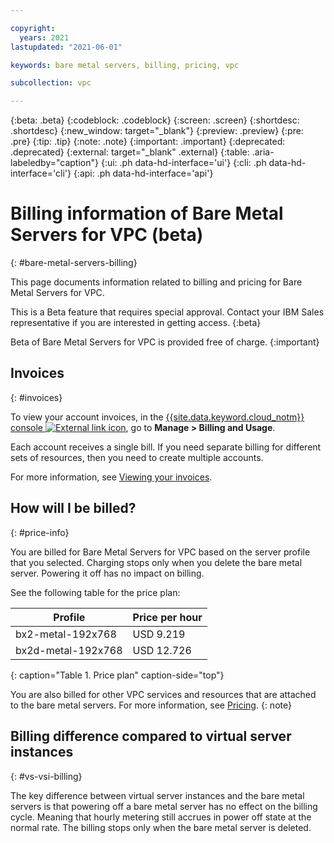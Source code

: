 ```yaml
---

copyright:
  years: 2021
lastupdated: "2021-06-01"

keywords: bare metal servers, billing, pricing, vpc

subcollection: vpc

---
```


{:beta: .beta}
{:codeblock: .codeblock}
{:screen: .screen}
{:shortdesc: .shortdesc}
{:new_window: target="_blank"}
{:preview: .preview}
{:pre: .pre}
{:tip: .tip}
{:note: .note}
{:important: .important}
{:deprecated: .deprecated}
{:external: target="_blank" .external}
{:table: .aria-labeledby="caption"}
{:ui: .ph data-hd-interface='ui'}
{:cli: .ph data-hd-interface='cli'}
{:api: .ph data-hd-interface='api'}

# Billing information of Bare Metal Servers for VPC (beta)
{: #bare-metal-servers-billing}

This page documents information related to billing and pricing for Bare Metal Servers for VPC.

This is a Beta feature that requires special approval. Contact your IBM Sales representative if you are interested in getting access.
{:beta}

Beta of Bare Metal Servers for VPC is provided free of charge.
{:important}

## Invoices
{: #invoices}

To view your account invoices, in the [{{site.data.keyword.cloud_notm}} console ![External link icon](../icons/launch-glyph.svg "External link icon")](https://{DomainName}), go to **Manage > Billing and Usage**.

Each account receives a single bill. If you need separate billing for different sets of resources, then you need to create multiple accounts.

For more information, see [Viewing your invoices](/docs/billing-usage?topic=billing-usage-managing-invoices).

## How will I be billed?
{: #price-info}

You are billed for Bare Metal Servers for VPC based on the server profile that you selected. Charging stops only when you delete the bare metal server. Powering it off has no impact on billing. 

See the following table for the price plan:

| Profile | Price per hour |
|---------|---------|
| bx2-metal-192x768 | USD 9.219 |
| bx2d-metal-192x768 | USD 12.726 |
{: caption="Table 1. Price plan" caption-side="top"}

<!--For full information on VPC pricing, see **(Link to the pricing information page on Marketplace)**-->

You are also billed for other VPC services and resources that are attached to the bare metal servers. For more information, see [Pricing](https://www.ibm.com/cloud/vpc/pricing).
{: note}

## Billing difference compared to virtual server instances
{: #vs-vsi-billing}

The key difference between virtual server instances and the bare metal servers is that powering off a bare metal server has no effect on the billing cycle. Meaning that hourly metering still accrues in power off state at the normal rate. The billing stops only when the bare metal server is deleted. 
